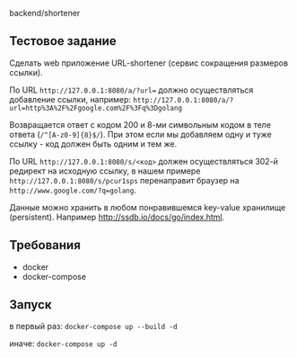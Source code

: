 backend/shortener

Тестовое задание
------

Сделать web приложение URL-shortener (сервис сокращения размеров ссылки).

По URL `http://127.0.0.1:8080/a/?url=` должно осуществляться добавление ссылки, например:
`http://127.0.0.1:8080/a/?url=http%3A%2F%2Fgoogle.com%2F%3Fq%3Dgolang`

Возвращается ответ с кодом 200 и 8-ми символьным кодом в теле ответа (`/^[A-z0-9]{8}$/`).
При этом если мы добавляем одну и туже ссылку - код должен быть одним и тем же.

По URL `http://127.0.0.1:8080/s/<код>` должен осуществляться 302-й редирект на исходную ссылку, в нашем примере `http://127.0.0.1:8080/s/pcur1sps` перенаправит браузер на `http://www.google.com/?q=golang`.

Данные можно хранить в любом понравившемся key-value хранилище (persistent).
Например http://ssdb.io/docs/go/index.html.

Требования
------

- docker
- docker-compose

Запуск
------
в первый раз:
`docker-compose up --build -d`

иначе:
`docker-compose up -d`
